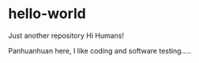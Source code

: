 # hello-world
Just another repository
Hi Humans!

Panhuanhuan here, I like coding and software testing.....
